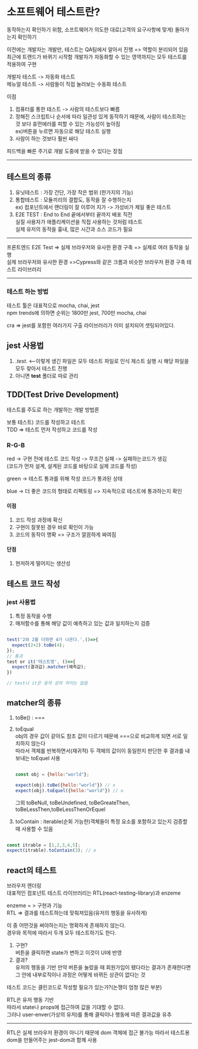 # 소프트웨어 테스트란?
 동작하는지 확인하기 위함, 소프트웨어가 의도한 대로(고객의 요구사항에 맞게) 돌아가는지 확인하기   

이전에는 개발자는 개발만, 테스트는 QA팀에서 알아서 진행 => 역할이 분리되어 있음   
최근에 트랜드가 바뀌기 시작함 개발자가 자동화할 수 있는 영역까지는 모두 테스트를 적용하여 구현

개발자 테스트 -> 자동화 테스트   
메뉴얼 테스트 -> 사람들이 직접 눌러보는 수동화 테스트

이점

1. 컴퓨터를 통한 테스트 -> 사람의 테스트보다 빠름
2. 정해진 스크립트나 순서에 따라 일관성 있게 동작하기 때문에, 사람이 테스트하는 것 보다 휴먼에러를 피할 수 있는 가능성이 높아짐   
   ex)버튼을 누르면 자동으로 해당 테스트 실행
3. 사람이 하는 것보다 훨씬 싸다

피드백을 빠른 주기로 개발 도중에 받을 수 있다는 장점

---

## 테스트의 종류
1. 유닛테스트 : 가장 간단, 가장 작은 범위 (한가지의 기능)
2. 통합테스트 : 모듈끼리의 결합도, 동작을 잘 수행하는지    
  ex) 컴포넌트에서 랜더링이 잘 이루어 지가 -> 가성비가 제일 좋은 테스트
3. E2E TEST : End to End 끝에서부터 끝까지 배포 직전   
실질 사용자가 애플리케이션을 직접 사용하는 것처럼 테스트   
실제 유저의 동작을 흉내, 많은 시간과 소스 코드가 필요

---

프론트엔드 E2E Test => 실제 브라우저와 유사한 환경 구축 => 실제로 여러 동작을 실행   
실제 브라우저와 유사한 환경 =>Cypress와 같은 크롬과 비슷한 브라우저 환경 구축 테스트 라이브러리

---

### 테스트 하는 방법
테스트 툴은 대표적으로 mocha, chai, jest   
npm trends에 의하면 순위는 1800만 jest, 700만 mocha, chai

cra => jest를 포함한 여러가지 구출 라이브러리가 이미 설치되어 셋팅되어있다.

## jest 사용법
1. *.test.*  <--이렇게 생긴 파일은 모두 테스트 파일로 인식 제스트 실행 시 해당 파일을 모두 찾아서 테스트 진행
2. 아니면 __test__ 폴더로 따로 관리

## TDD(Test Drive Development)
테스트를 주도로 하는 개발하는 개발 방법론

보통 테스트) 코드를 작성하고 테스트   
TDD => 테스트 먼저 작성하고 코드를 작성

### R-G-B   
red -> 구현 전에 테스트 코드 작성 -> 무조건 실패 -> 실패하는코드가 생김   
(코드가 먼저 설계, 설계된 코드를 바탕으로 실제 코드를 작성)

green -> 테스트 통과를 위해 작성 코드가 통과된 상태

blue -> 더 좋은 코드의 형태로 리펙토링 => 지속적으로 테스트에 통과하는지 확인

#### 이점
1. 코드 작성 과정에 확신
2. 구현이 잘못된 경우 바로 확인이 가능
3. 코드의 동작이 명확 => 구조가 깔끔하게 짜여짐

#### 단점
1. 현저하게 떨어지는 생산성


## 테스트 코드 작성
### jest 사용법
1. 특정 동작을 수행
2. 매처함수를 통해 해당 값이 예측하고 있는 값과 일치하는지 검증

```js

test('2와 2를 더하면 4가 나온다.',()=>{
  expect(2+2).toBe(4);
});
// 통과
test or it('테스트명', ()=>{
  expect(결과값).matcher(예측값);
})

// test나 it은 동작 상의 차이는 없음

```

## matcher의 종류
1. toBe() : ===
2. toEqual   
   obj의 경우 값이 같아도 참조 값이 다르기 때문에 ===으로 비교하게 되면 서로 일치하지 않는다   
   따라서 객체를 반복하면서(재귀적) 두 객체의 값이이 동일한지 판단한 후 결과를 내보내는 toEquel 사용
   ```js
   
   const obj = {hello:"world"};

   expect(obj).toBe({hello:"world"}) // x
   expect(obj).toEquel({hello:"world"}) // o
   
   ```
    그외 
toBeNull, toBeUndefined, toBeGreateThen, toBeLessThen,toBeLessThenOrEquel

3. toContain : iterable(순회 가능한)객체들이 특정 요소를 포함하고 있는지 검증할 때 사용할 수 있음

```js

const itrable = [1,2,3,4,5];
expect(itrable).toContain(3); // o

```

## react의 테스트
브라우저 렌더링   
대표적인 컴포넌트 테스트 라이브러리는  RTL(react-testing-library)과 enzeme

enzeme = > 구현과 기능   
RTL => 결과를 테스트하는데 맞춰져있음(유저의 행동을 유사하게)

이 중 어떤것을 써야하는지는 명확하게 존재하지 않는다.   
경우와 목적에 따라서 두개 모두 테스트하기도 한다.

1. 구현?   
   버튼을 클릭하면 state가 변하고 이것이 UI에 반영
2. 결과?   
   유저의 행동을 기반 만약 버튼을 눌렀을 때 회원가입이 됐다라는 결과가 존재한다면   
   그 안에 내부로직이나 과정은 어떻게 바뀌든 상관이 없다는 것

테스트 코드는 클린코드로 작성할 필요가 있는가?(논쟁이 엄청 많은 부분)   

RTL은 유저 행동 기반   
따라서 state나 props에 접근하여 값을 기대할 수 없다.    
그러나 user-enver(가상의 유저)를 통해 클릭이나 행동에 따른 결과값을 유추

---

RTL은 실제 브라우저 환경이 아니기 때문에 dom 객체에 접근 불가능 따라서 테스트용 dom을 만들어주는 jest-dom과 함께 사용















